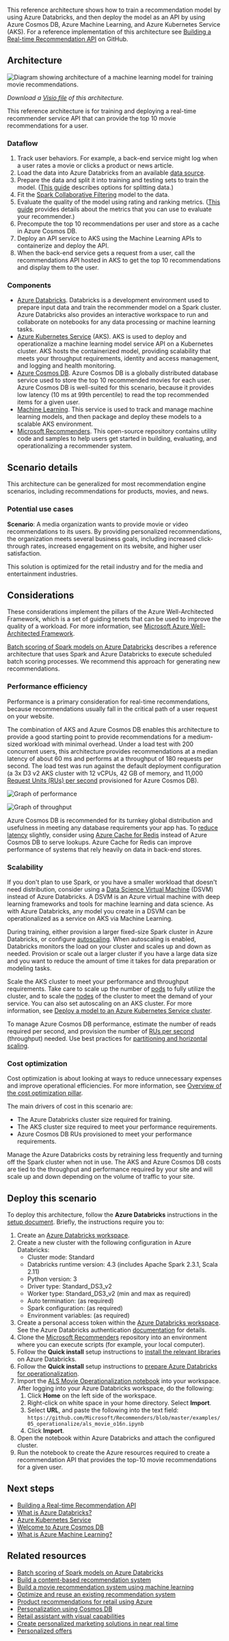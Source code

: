 <!--cSpell:ignore njray precompute -->

This reference architecture shows how to train a recommendation model by using Azure Databricks, and then deploy the model as an API by using Azure Cosmos DB, Azure Machine Learning, and Azure Kubernetes Service (AKS). For a reference implementation of this architecture see [Building a Real-time Recommendation API][als-example] on GitHub.

## Architecture

![Diagram showing architecture of a machine learning model for training movie recommendations.](_images/recommenders-architecture.png)

*Download a [Visio file](https://arch-center.azureedge.net/ai-real-time-recommendation.vsdx) of this architecture.*

This reference architecture is for training and deploying a real-time recommender service API that can provide the top 10 movie recommendations for a user.

### Dataflow

1. Track user behaviors. For example, a back-end service might log when a user rates a movie or clicks a product or news article.
1. Load the data into Azure Databricks from an available [data source][data-source].
1. Prepare the data and split it into training and testing sets to train the model. ([This guide][guide] describes options for splitting data.)
1. Fit the [Spark Collaborative Filtering][als] model to the data.
1. Evaluate the quality of the model using rating and ranking metrics. ([This guide][eval-guide] provides details about the metrics that you can use to evaluate your recommender.)
1. Precompute the top 10 recommendations per user and store as a cache in Azure Cosmos DB.
1. Deploy an API service to AKS using the Machine Learning APIs to containerize and deploy the API.
1. When the back-end service gets a request from a user, call the recommendations API hosted in AKS to get the top 10 recommendations and display them to the user.

### Components

- [Azure Databricks][databricks]. Databricks is a development environment used to prepare input data and train the recommender model on a Spark cluster. Azure Databricks also provides an interactive workspace to run and collaborate on notebooks for any data processing or machine learning tasks.
- [Azure Kubernetes Service][aks] (AKS). AKS is used to deploy and operationalize a machine learning model service API on a Kubernetes cluster. AKS hosts the containerized model, providing scalability that meets your throughput requirements, identity and access management, and logging and health monitoring.
- [Azure Cosmos DB][cosmosdb]. Azure Cosmos DB is a globally distributed database service used to store the top 10 recommended movies for each user. Azure Cosmos DB is well-suited for this scenario, because it provides low latency (10 ms at 99th percentile) to read the top recommended items for a given user.
- [Machine Learning][mls]. This service is used to track and manage machine learning models, and then package and deploy these models to a scalable AKS environment.
- [Microsoft Recommenders][github]. This open-source repository contains utility code and samples to help users get started in building, evaluating, and operationalizing a recommender system.

## Scenario details

This architecture can be generalized for most recommendation engine scenarios, including recommendations for products, movies, and news.

### Potential use cases

**Scenario**: A media organization wants to provide movie or video recommendations to its users. By providing personalized recommendations, the organization meets several business goals, including increased click-through rates, increased engagement on its website, and higher user satisfaction.

This solution is optimized for the retail industry and for the media and entertainment industries.

## Considerations

These considerations implement the pillars of the Azure Well-Architected Framework, which is a set of guiding tenets that can be used to improve the quality of a workload. For more information, see [Microsoft Azure Well-Architected Framework](/azure/architecture/framework).

[Batch scoring of Spark models on Azure Databricks][batch-scoring] describes a reference architecture that uses Spark and Azure Databricks to execute scheduled batch scoring processes. We recommend this approach for generating new recommendations.

### Performance efficiency

Performance is a primary consideration for real-time recommendations, because recommendations usually fall in the critical path of a user request on your website.

The combination of AKS and Azure Cosmos DB enables this architecture to provide a good starting point to provide recommendations for a medium-sized workload with minimal overhead. Under a load test with 200 concurrent users, this architecture provides recommendations at a median latency of about 60 ms and performs at a throughput of 180 requests per second. The load test was run against the default deployment configuration (a 3x D3 v2 AKS cluster with 12 vCPUs, 42 GB of memory, and 11,000 [Request Units (RUs) per second][ru] provisioned for Azure Cosmos DB).

![Graph of performance](_images/recommenders-performance.png)

![Graph of throughput](_images/recommenders-throughput.png)

Azure Cosmos DB is recommended for its turnkey global distribution and usefulness in meeting any database requirements your app has. To [reduce latency][latency] slightly, consider using [Azure Cache for Redis][redis] instead of Azure Cosmos DB to serve lookups. Azure Cache for Redis can improve performance of systems that rely heavily on data in back-end stores.

### Scalability

If you don't plan to use Spark, or you have a smaller workload that doesn't need distribution, consider using a [Data Science Virtual Machine][dsvm] (DSVM) instead of Azure Databricks. A DSVM is an Azure virtual machine with deep learning frameworks and tools for machine learning and data science. As with Azure Databricks, any model you create in a DSVM can be operationalized as a service on AKS via Machine Learning.

During training, either provision a larger fixed-size Spark cluster in Azure Databricks, or configure [autoscaling][autoscaling]. When autoscaling is enabled, Databricks monitors the load on your cluster and scales up and down as needed. Provision or scale out a larger cluster if you have a large data size and you want to reduce the amount of time it takes for data preparation or modeling tasks.

Scale the AKS cluster to meet your performance and throughput requirements. Take care to scale up the number of [pods][scale] to fully utilize the cluster, and to scale the [nodes][nodes] of the cluster to meet the demand of your service. You can also set autoscaling on an AKS cluster. For more information, see [Deploy a model to an Azure Kubernetes Service cluster][blog].

To manage Azure Cosmos DB performance, estimate the number of reads required per second, and provision the number of [RUs per second][ru] (throughput) needed. Use best practices for [partitioning and horizontal scaling][partition-data].

### Cost optimization

Cost optimization is about looking at ways to reduce unnecessary expenses and improve operational efficiencies. For more information, see [Overview of the cost optimization pillar](/azure/architecture/framework/cost/overview).

The main drivers of cost in this scenario are:

- The Azure Databricks cluster size required for training.
- The AKS cluster size required to meet your performance requirements.
- Azure Cosmos DB RUs provisioned to meet your performance requirements.

Manage the Azure Databricks costs by retraining less frequently and turning off the Spark cluster when not in use. The AKS and Azure Cosmos DB costs are tied to the throughput and performance required by your site and will scale up and down depending on the volume of traffic to your site.

## Deploy this scenario

To deploy this architecture, follow the **Azure Databricks** instructions in the [setup document][setup]. Briefly, the instructions require you to:

1. Create an [Azure Databricks workspace][workspace].
1. Create a new cluster with the following configuration in Azure Databricks:
    - Cluster mode: Standard
    - Databricks runtime version: 4.3 (includes Apache Spark 2.3.1, Scala 2.11)
    - Python version: 3
    - Driver type: Standard\_DS3\_v2
    - Worker type: Standard\_DS3\_v2 (min and max as required)
    - Auto termination: (as required)
    - Spark configuration: (as required)
    - Environment variables: (as required)
1. Create a personal access token within the [Azure Databricks workspace][workspace]. See the Azure Databricks authentication [documentation][adbauthentication] for details.
1. Clone the [Microsoft Recommenders][github] repository into an environment where you can execute scripts (for example, your local computer).
1. Follow the **Quick install** setup instructions to [install the relevant libraries][setup] on Azure Databricks.
1. Follow the **Quick install** setup instructions to [prepare Azure Databricks for operationalization][setupo16n].
1. Import the [ALS Movie Operationalization notebook][als-example] into your workspace. After logging into your Azure Databricks workspace, do the following:
   1. Click **Home** on the left side of the workspace.
   1. Right-click on white space in your home directory. Select **Import**.
   1. Select **URL**, and paste the following into the text field:
      `https://github.com/Microsoft/Recommenders/blob/master/examples/05_operationalize/als_movie_o16n.ipynb`
   1. Click **Import**.
1. Open the notebook within Azure Databricks and attach the configured cluster.
1. Run the notebook to create the Azure resources required to create a recommendation API that provides the top-10 movie recommendations for a given user.

## Next steps

- [Building a Real-time Recommendation API][als-example]
- [What is Azure Databricks?](/azure/databricks/scenarios/what-is-azure-databricks)
- [Azure Kubernetes Service](/azure/aks/intro-kubernetes)
- [Welcome to Azure Cosmos DB](/azure/cosmos-db/introduction)
- [What is Azure Machine Learning?](/azure/machine-learning/overview-what-is-azure-machine-learning)

## Related resources

- [Batch scoring of Spark models on Azure Databricks][batch-scoring]
- [Build a content-based recommendation system](/azure/architecture/solution-ideas/articles/build-content-based-recommendation-system-using-recommender)
- [Build a movie recommendation system using machine learning](../../example-scenario/ai/movie-recommendations-with-machine-learning.yml)
- [Optimize and reuse an existing recommendation system](../../industries/retail/recommendation-engine-optimization.yml)
- [Product recommendations for retail using Azure](../../solution-ideas/articles/product-recommendations.yml)
- [Personalization using Cosmos DB](../../solution-ideas/articles/personalization-using-cosmos-db.yml)
- [Retail assistant with visual capabilities](../../solution-ideas/articles/retail-assistant-or-vacation-planner-with-visual-capabilities.yml)
- [Create personalized marketing solutions in near real time](../../solution-ideas/articles/personalized-marketing.yml)
- [Personalized offers](../../solution-ideas/articles/personalized-offers.yml)

<!-- links -->

[adbauthentication]: /azure/databricks/dev-tools/api/latest/authentication
[aks]: /azure/aks/intro-kubernetes
[als]: https://spark.apache.org/docs/latest/ml-collaborative-filtering.html
[als-example]: https://github.com/Microsoft/Recommenders/blob/master/examples/05_operationalize/als_movie_o16n.ipynb
[autoscaling]: /azure/databricks/clusters/configure#autoscaling
[batch-scoring]: ../../reference-architectures/ai/batch-scoring-databricks.yml
[blog]: /azure/machine-learning/how-to-deploy-azure-kubernetes-service?tabs=python#autoscaling
[cosmosdb]: /azure/cosmos-db/introduction
[data-source]: /azure/databricks/data/data-sources/
[databricks]: /azure/azure-databricks/what-is-azure-databricks
[dsvm]: /azure/machine-learning/data-science-virtual-machine/overview
[eval-guide]: https://github.com/Microsoft/Recommenders/blob/master/examples/03_evaluate/evaluation.ipynb
[github]: https://github.com/Microsoft/Recommenders
[guide]: https://github.com/Microsoft/Recommenders/blob/master/examples/01_prepare_data/data_split.ipynb
[latency]: https://github.com/jessebenson/azure-performance
[mls]: /azure/machine-learning/service
[nodes]: /azure/aks/scale-cluster
[partition-data]: /azure/cosmos-db/partition-data
[redis]: /azure/azure-cache-for-redis/cache-overview
[ru]: /azure/cosmos-db/request-units
[setup]: https://github.com/Microsoft/Recommenders/blob/master/SETUP.md#repository-installation
[setupo16n]: https://github.com/Microsoft/Recommenders/blob/master/SETUP.md#prepare-azure-databricks-for-operationalization
[scale]: /azure/aks/tutorial-kubernetes-scale
[workspace]: /azure/azure-databricks